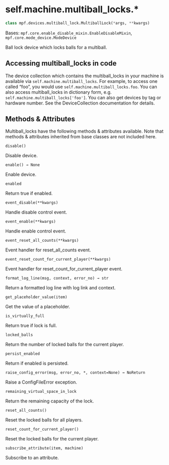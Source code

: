 
# self.machine.multiball_locks.*

``` python
class mpf.devices.multiball_lock.MultiballLock(*args, **kwargs)
```

Bases: `mpf.core.enable_disable_mixin.EnableDisableMixin`, `mpf.core.mode_device.ModeDevice`

Ball lock device which locks balls for a multiball.

## Accessing multiball_locks in code

The device collection which contains the multiball_locks in your machine is available via `self.machine.multiball_locks`. For example, to access one called “foo”, you would use `self.machine.multiball_locks.foo`. You can also access multiball_locks in dictionary form, e.g. `self.machine.multiball_locks['foo']`. You can also get devices by tag or hardware number. See the DeviceCollection documentation for details.

## Methods & Attributes

Multiball_locks have the following methods & attributes available. Note that methods & attributes inherited from base classes are not included here.

`disable()`

Disable device.

`enable() → None`

Enable device.

`enabled`

Return true if enabled.

`event_disable(**kwargs)`

Handle disable control event.

`event_enable(**kwargs)`

Handle enable control event.

`event_reset_all_counts(**kwargs)`

Event handler for reset_all_counts event.

`event_reset_count_for_current_player(**kwargs)`

Event handler for reset_count_for_current_player event.

`format_log_line(msg, context, error_no) → str`

Return a formatted log line with log link and context.

`get_placeholder_value(item)`

Get the value of a placeholder.

`is_virtually_full`

Return true if lock is full.

`locked_balls`

Return the number of locked balls for the current player.

`persist_enabled`

Return if enabled is persisted.

`raise_config_error(msg, error_no, *, context=None) → NoReturn`

 Raise a ConfigFileError exception.

`remaining_virtual_space_in_lock`

Return the remaining capacity of the lock.

`reset_all_counts()`

Reset the locked balls for all players.

`reset_count_for_current_player()`

Reset the locked balls for the current player.

`subscribe_attribute(item, machine)`

Subscribe to an attribute.
